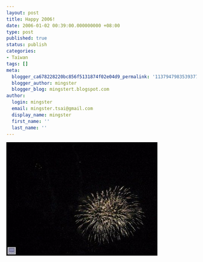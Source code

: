 ```yaml
---
layout: post
title: Happy 2006!
date: 2006-01-02 00:39:00.000000000 +08:00
type: post
published: true
status: publish
categories:
- Taiwan
tags: []
meta:
  blogger_ca678228220bc856f5131874f02e04d9_permalink: '113794798353937725'
  blogger_author: mingster
  blogger_blog: mingstert.blogspot.com
author:
  login: mingster
  email: mingster.tsai@gmail.com
  display_name: mingster
  first_name: ''
  last_name: ''
---
```

<p><a href="/img//MVI_1035.jpg"><img alt="" src="/img/MVI_1035.jpg" border="0" /></a></p>

